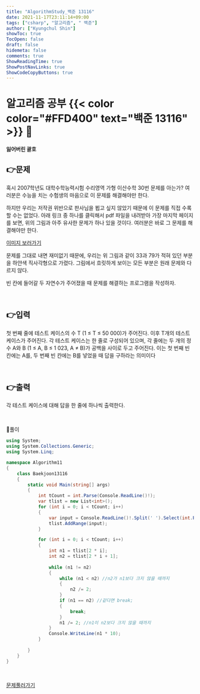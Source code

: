 ```yaml
---
title: "AlgorithmStudy_백준 13116"
date: 2021-11-17T23:11:14+09:00
tags: ["csharp", "알고리즘", " 백준"]
author: ["Kyungchul Shin"]
showToc: true
TocOpen: false
draft: false
hidemeta: false
comments: true
ShowReadingTime: true
ShowPostNavLinks: true
ShowCodeCopyButtons: true
---
```

# 알고리즘 공부 {{< color color="#FFD400" text="백준 13116" >}} 🧐
#### 잃어버린 괄호

## 👉문제
혹시 2007학년도 대학수학능력시험 수리영역 가형 이산수학 30번 문제를 아는가? 여러분은 수능을 치는 수험생의 마음으로 이 문제를 해결해야만 한다.

하지만 우리는 저작권 위반으로 판사님을 뵙고 싶지 않았기 때문에 이 문제를 직접 수록할 수는 없었다. 아래 링크 중 하나를 클릭해서 pdf 파일을 내려받아 가장 마지막 페이지를 보면, 위의 그림과 아주 유사한 문제가 하나 있을 것이다. 여러분은 바로 그 문제를 해결해야만 한다.

[이미지 보러가기](http://wdown.ebsi.co.kr/W61001/01exam/20061116/mathga1_mun.pdf)

문제를 그대로 내면 재미없기 때문에, 우리는 위 그림과 같이 33과 79가 적혀 있던 부분을 하얀색 직사각형으로 가렸다. 그림에서 흐릿하게 보이는 모든 부분은 원래 문제와 다르지 않다.

빈 칸에 들어갈 두 자연수가 주어졌을 때 문제를 해결하는 프로그램을 작성하자.

<br>

## 👉입력  
첫 번째 줄에 테스트 케이스의 수 T (1 ≤ T ≤ 50 000)가 주어진다. 이후 T개의 테스트 케이스가 주어진다. 각 테스트 케이스는 한 줄로 구성되어 있으며, 각 줄에는 두 개의 정수 A와 B (1 ≤ A, B ≤ 1 023, A ≠ B)가 공백을 사이로 두고 주어진다. 이는 첫 번째 빈 칸에는 A를, 두 번째 빈 칸에는 B를 넣었을 때 답을 구하라는 의미이다


<br>

## 👉출력
각 테스트 케이스에 대해 답을 한 줄에 하나씩 출력한다.

<br>

🍑풀이
```csharp
using System;
using System.Collections.Generic;
using System.Linq;

namespace Algorithm11
{
    class Baekjoon13116
    {
        static void Main(string[] args)
        {
            int tCount = int.Parse(Console.ReadLine()!);
            var tlist = new List<int>();
            for (int i = 0; i < tCount; i++)
            {
                var input = Console.ReadLine()!.Split(' ').Select(int.Parse).ToArray();
                tlist.AddRange(input);
            }

            for (int i = 0; i < tCount; i++)
            {
                int n1 = tlist[2 * i];
                int n2 = tlist[2 * i + 1];
            
                while (n1 != n2)
                {
                    while (n1 < n2) //n2가 n1보다 크지 않을 때까지
                    {
                        n2 /= 2;
                    }
                    if (n1 == n2) //같다면 break;
                    {
                        break;
                    }
                    n1 /= 2; //n1이 n2보다 크지 않을 때까지
                }
                Console.WriteLine(n1 * 10);
            }
           
        }
    }
}
```

<br>

[문제풀러가기](https://www.acmicpc.net/problem/13116)
